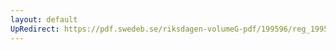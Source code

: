 ```yaml
---
layout: default
UpRedirect: https://pdf.swedeb.se/riksdagen-volumeG-pdf/199596/reg_199596/reg_199596_0307.pdf
---
```

